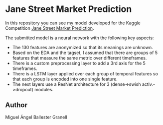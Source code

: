 # Jane Street Market Prediction

In this repository you can see my model developed for the Kaggle Competition [Jane Street Market Prediction](https://www.kaggle.com/c/jane-street-market-prediction).

The submitted model is a neural network with the following key aspects:
  * The 130 features are anonymized so that its meanings are unknown.
  * Based on the EDA and the tagset, I assumed that there are groups of 5 features that measure the same metric over different timeframes.
  * There is a custom preprocessing layer to add a 3rd axis for the 5 timeframes.
  * There is a LSTM layer applied over each group of temporal features so that each group is encoded into one single feature.
  * The next layers use a ResNet architecture for 3 (dense->swish activ.->dropout) modules.

## Author

Miguel Ángel Ballester Granell
